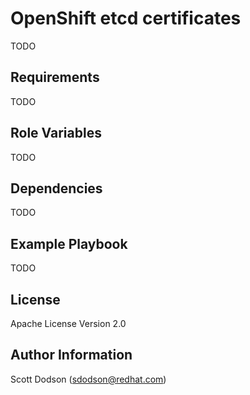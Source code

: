 OpenShift etcd certificates
========================

TODO

Requirements
------------

TODO

Role Variables
--------------

TODO

Dependencies
------------

TODO

Example Playbook
----------------

TODO

License
-------

Apache License Version 2.0

Author Information
------------------

Scott Dodson (sdodson@redhat.com)
